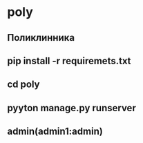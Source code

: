 # poly
Поликлинника
-----------------
pip install -r requiremets.txt
---------------
cd poly
--------------
pyyton manage.py runserver
-----------------
admin(admin1:admin)
---------------------
